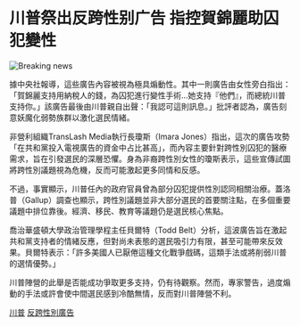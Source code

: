 # 川普祭出反跨性别广告 指控賀錦麗助囚犯變性

![Breaking news](https://static.nextapple.tw/web/layout/img/breakingNews03.webp)

據中央社報導，這些廣告內容被視為極具煽動性。其中一則廣告由女性旁白指出：「賀錦麗支持用納稅人的錢，為囚犯進行變性手術…她支持『他們』，而總統川普支持你。」該廣告最後由川普親自出聲：「我認可這則訊息。」批評者認為，廣告刻意妖魔化弱勢族群以激化選民情緒。

非營利組織TransLash Media執行長瓊斯（Imara Jones）指出，這次的廣告攻勢「在共和黨投入電視廣告的資金中占比甚高」，而內容主要針對跨性別囚犯的醫療需求，旨在引發選民的深層恐懼。身為非裔跨性別女性的瓊斯表示，這些宣傳試圖將跨性別議題視為危機，反而可能激起更多同情和反感。

不過，事實顯示，川普任內的政府官員曾為部分囚犯提供性別認同相關治療。蓋洛普（Gallup）調查也顯示，跨性別議題並非大部分選民的首要關注點，在多個重要議題中排位靠後。經濟、移民、教育等議題仍是選民核心焦點。

喬治華盛頓大學政治管理學程主任貝爾特（Todd Belt）分析，這波廣告旨在激起共和黨支持者的情緒反應，但對尚未表態的選民吸引力有限，甚至可能帶來反效果。貝爾特表示：「許多美國人已厭倦這種文化戰爭戲碼，這類手法或將削弱川普的選情優勢。」

川普陣營的此舉是否能成功爭取更多支持，仍有待觀察。然而，專家警告，過度煽動的手法或許會使中間選民感到冷酷無情，反而對川普陣營不利。

[川普](https://tw.nextapple.com/search/%E5%B7%9D%E6%99%AE?tag=1) [反跨性別廣告](https://tw.nextapple.com/search/%E5%8F%8D%E8%B7%A8%E6%80%A7%E5%88%A5%E5%BB%A3%E5%91%8A?tag=1)